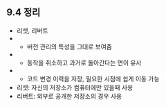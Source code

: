 ## 9.4 정리
- 리셋, 리버트
- - 버전 관리의 특성을 그대로 보여줌
- - 동작을 취소하고 과거로 돌아간다는 면이 유사
- - 코드 변경 이력을 저장, 필요한 시점에 쉽게 이동 가능
- 리셋: 자신의 저장소가 컴퓨터에만 있을때 사용
- 리버트: 외부로 공개한 저장소의 경우 사용
